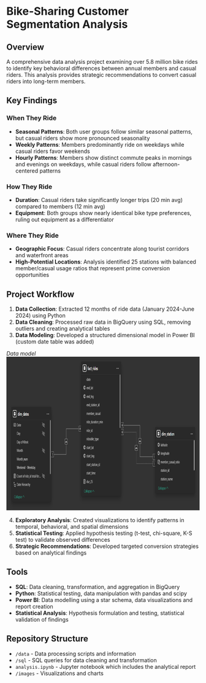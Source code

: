 # Bike-Sharing Customer Segmentation Analysis

## Overview
A comprehensive data analysis project examining over 5.8 million bike rides to identify key behavioral differences between annual members and casual riders. This analysis provides strategic recommendations to convert casual riders into long-term members.

## Key Findings

### When They Ride
- **Seasonal Patterns**: Both user groups follow similar seasonal patterns, but casual riders show more pronounced seasonality
- **Weekly Patterns**: Members predominantly ride on weekdays while casual riders favor weekends
- **Hourly Patterns**: Members show distinct commute peaks in mornings and evenings on weekdays, while casual riders follow afternoon-centered patterns

### How They Ride
- **Duration**: Casual riders take significantly longer trips (20 min avg) compared to members (12 min avg)
- **Equipment**: Both groups show nearly identical bike type preferences, ruling out equipment as a differentiator

### Where They Ride
- **Geographic Focus**: Casual riders concentrate along tourist corridors and waterfront areas
- **High-Potential Locations**: Analysis identified 25 stations with balanced member/casual usage ratios that represent prime conversion opportunities

## Project Workflow

1. **Data Collection**: Extracted 12 months of ride data (January 2024-June 2024) using Python
2. **Data Cleaning**: Processed raw data in BigQuery using SQL, removing outliers and creating analytical tables
3. **Data Modeling**: Developed a structured dimensional model in Power BI (custom date table was added)  

*Data model*  
<img src="images/model.png" alt="model" width="1000" height="400">  

4. **Exploratory Analysis**: Created visualizations to identify patterns in temporal, behavioral, and spatial dimensions
5. **Statistical Testing**: Applied hypothesis testing (t-test, chi-square, K-S test) to validate observed differences
6. **Strategic Recommendations**: Developed targeted conversion strategies based on analytical findings

## Tools

- **SQL**: Data cleaning, transformation, and aggregation in BigQuery
- **Python**: Statistical testing, data manipulation with pandas and scipy
- **Power BI**: Data modelling using a star schema, data visualizations and report creation
- **Statistical Analysis**: Hypothesis formulation and testing, statistical validation of findings

## Repository Structure

- `/data` - Data processing scripts and information
- `/sql` - SQL queries for data cleaning and transformation
- `analysis.ipynb` - Jupyter notebook which includes the analytical report
- `/images` - Visualizations and charts